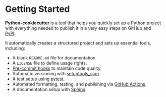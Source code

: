
# Getting Started

**Python-cookiecutter** is a tool that helps you quickly set up a Python
project with everything needed to publish it in a very easy steps on GitHub and
[PyPI](https://pypi.org/).

It automatically creates a structured project and sets up essential
tools, including:

-   A blank `README.md` file for documentation.
-   A `LICENSE` file to define usage rights.
-   [Pre-commit hooks](https://pre-commit.com/) to maintain code
    quality.
-   Automatic versioning with
    [setuptools_scm](https://setuptools-scm.readthedocs.io/en/latest/).
-   A test setup using [pytest](https://docs.pytest.org/en/7.0.x/).
-   Automated formatting, testing, and publishing via [GitHub
    Actions](https://github.com/features/actions).
-   A documentation setup with
    [Sphinx](https://www.sphinx-doc.org/en/master/).

